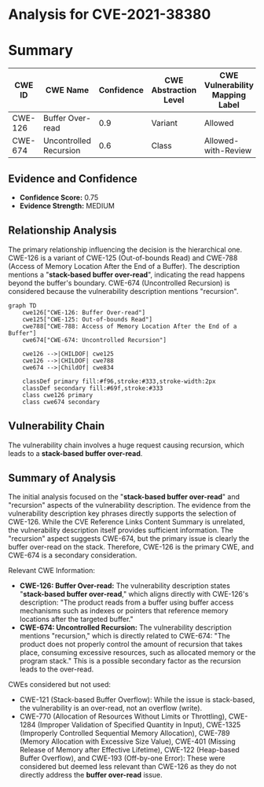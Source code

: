 # Analysis for CVE-2021-38380

# Summary
| CWE ID  | CWE Name  | Confidence | CWE Abstraction Level | CWE Vulnerability Mapping Label | CWE-Vulnerability Mapping Notes |
|---|---|---|---|---|---|
| CWE-126 | Buffer Over-read | 0.9 | Variant | Allowed | Primary CWE |
| CWE-674 | Uncontrolled Recursion | 0.6 | Class | Allowed-with-Review | Secondary Candidate |

## Evidence and Confidence

*   **Confidence Score:** 0.75
*   **Evidence Strength:** MEDIUM

## Relationship Analysis
The primary relationship influencing the decision is the hierarchical one. CWE-126 is a variant of CWE-125 (Out-of-bounds Read) and CWE-788 (Access of Memory Location After the End of a Buffer). The description mentions a "**stack-based buffer over-read**", indicating the read happens beyond the buffer's boundary. CWE-674 (Uncontrolled Recursion) is considered because the vulnerability description mentions "recursion".

```mermaid
graph TD
    cwe126["CWE-126: Buffer Over-read"]
    cwe125["CWE-125: Out-of-bounds Read"]
    cwe788["CWE-788: Access of Memory Location After the End of a Buffer"]
    cwe674["CWE-674: Uncontrolled Recursion"]

    cwe126 -->|CHILDOF| cwe125
    cwe126 -->|CHILDOF| cwe788
    cwe674 -->|ChildOf| cwe834

    classDef primary fill:#f96,stroke:#333,stroke-width:2px
    classDef secondary fill:#69f,stroke:#333
    class cwe126 primary
    class cwe674 secondary
```

## Vulnerability Chain
The vulnerability chain involves a huge request causing recursion, which leads to a **stack-based buffer over-read**.

## Summary of Analysis
The initial analysis focused on the "**stack-based buffer over-read**" and "recursion" aspects of the vulnerability description. The evidence from the vulnerability description key phrases directly supports the selection of CWE-126. While the CVE Reference Links Content Summary is unrelated, the vulnerability description itself provides sufficient information. The "recursion" aspect suggests CWE-674, but the primary issue is clearly the buffer over-read on the stack. Therefore, CWE-126 is the primary CWE, and CWE-674 is a secondary consideration.

Relevant CWE Information:

*   **CWE-126: Buffer Over-read:** The vulnerability description states "**stack-based buffer over-read**," which aligns directly with CWE-126's description: "The product reads from a buffer using buffer access mechanisms such as indexes or pointers that reference memory locations after the targeted buffer."
*   **CWE-674: Uncontrolled Recursion:** The vulnerability description mentions "recursion," which is directly related to CWE-674: "The product does not properly control the amount of recursion that takes place, consuming excessive resources, such as allocated memory or the program stack." This is a possible secondary factor as the recursion leads to the over-read.

CWEs considered but not used:

*   CWE-121 (Stack-based Buffer Overflow): While the issue is stack-based, the vulnerability is an over-read, not an overflow (write).
*   CWE-770 (Allocation of Resources Without Limits or Throttling), CWE-1284 (Improper Validation of Specified Quantity in Input), CWE-1325 (Improperly Controlled Sequential Memory Allocation), CWE-789 (Memory Allocation with Excessive Size Value), CWE-401 (Missing Release of Memory after Effective Lifetime), CWE-122 (Heap-based Buffer Overflow), and CWE-193 (Off-by-one Error): These were considered but deemed less relevant than CWE-126 as they do not directly address the **buffer over-read** issue.